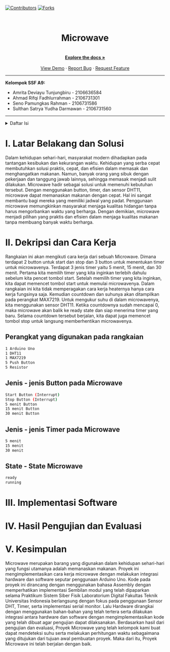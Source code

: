 [![Contributors][contributors-shield]][contributors-url]
[![Forks][forks-shield]][forks-url]

<!-- PROJECT LOGO -->
<br />
<div align="center">

  <h1 align="center">Microwave</h1>

  <p align="center">
    <br />
    <a href="https://github.com/rroiii/Electronic-Vault-Lock"><strong>Explore the docs »</strong></a>
    <br />
    <br />
    <a href="https://github.com/rroiii/Electronic-Vault-Lock">View Demo</a>
    ·
    <a href="https://github.com/rroiii/Electronic-Vault-Lock/issues">Report Bug</a>
    ·
    <a href="https://github.com/rroiii/Electronic-Vault-Lock/issues">Request Feature</a>
  </p>
</div>

___
**Kelompok SSF A9:**
+ Amrita Deviayu Tunjungbiru	- 2106636584
+ Ahmad Rifqi Fadhlurrahman - 2106731301
+ Seno Pamungkas Rahman - 2106731586
+ Sulthan Satrya Yudha Darmawan - 2106731560
___

<!-- TABLE OF CONTENTS -->
<details>
  <summary>Daftar Isi</summary>
  <ol>
    <li><a href="#latar-belakang">Latar Belakang</a></li>
    <li><a href="#dekripsi-dan-cara-kerja">Dekripsi dan Cara Kerja</a></li>
    <li><a href="#perangkat-yang-digunakan-pada-rangkaian">Perangkat yang digunakan pada rangkaian</a></li>
    <li><a href="#jenis---jenis-button-pada-microwave">Jenis - jenis Button pada Microwave</a></li>
    <li><a href="#jenis---jenis-timer-pada-microwave">Jenis - jenis Timer pada Microwave</a></li>
    <li><a href="#state---state-microwave">State - State Microwave</a></li>
  </ol>
</details>

# I. Latar Belakang dan Solusi
Dalam kehidupan sehari-hari, masyarakat modern dihadapkan pada tantangan kesibukan dan kekurangan waktu. Kehidupan yang serba cepat membutuhkan solusi praktis, cepat, dan efisien dalam memasak dan menghangatkan makanan. Namun, banyak orang yang sibuk dengan pekerjaan dan tanggung jawab lainnya, sehingga memasak menjadi sulit dilakukan. Microwave hadir sebagai solusi untuk memenuhi kebutuhan tersebut. Dengan menggunakan button, timer, dan sensor DHT11, microwave dapat memanaskan makanan dengan cepat. Hal ini sangat membantu bagi mereka yang memiliki jadwal yang padat. Penggunaan microwave memungkinkan masyarakat menjaga kualitas hidangan tanpa harus mengorbankan waktu yang berharga. Dengan demikian, microwave menjadi pilihan yang praktis dan efisien dalam menjaga kualitas makanan tanpa membuang banyak waktu berharga.


# II. Dekripsi dan Cara Kerja
Rangkaian ini akan mengikuti cara kerja dari sebuah Microwave. Dimana terdapat 2 button untuk start dan stop dan 3 button untuk menentukan timer untuk microwavenya. Terdapat 3 jenis timer yaitu 5 menit, 15 menit, dan 30 menit. Pertama kita memilih timer yang kita inginkan terlebih dahulu sebelum kita pencet tombol start. Setelah memilih timer yang kita inginkan, kita dapat memencet tombol start untuk memulai microwavenya. Dalam rangkaian ini kita tidak memperagakan cara kerja heaternya hanya cara kerja fungsinya saja. Kemudian countdown dan suhunya akan ditampilkan pada perangkat MAX7219. Untuk mengukur suhu di dalam microwavenya, kita menggunakan sensor DHT11. Ketika countdownya sudah mencapai 0, maka microwave akan balik ke ready state dan siap menerima timer yang baru. Selama countdown tersebut berjalan, kita dapat juga memencet tombol stop untuk langsung memberhentikan microwavenya.
 
## Perangkat yang digunakan pada rangkaian
```bash
1 Arduino Uno
1 DHT11
1 MAX7219
5 Push Button
5 Resistor
``` 

## Jenis - jenis Button pada Microwave
```bash
Start Button (Interrupt)
Stop Button (Interrupt)
5 menit Button
15 menit Button
30 menit Button
```

## Jenis - jenis Timer pada Microwave
```bash
5 menit
15 menit
30 menit
```

## State - State Microwave
```bash
ready
running
```

# III. Implementasi Software

# IV. Hasil Pengujian dan Evaluasi

# V. Kesimpulan
Microwave merupakan barang yang digunakan dalam kehidupan sehari-hari yang fungsi utamanya adalah memanaskan makanan. Proyek ini mengimplementasikan cara kerja microwave dengan melakukan integrasi hardware dan software seputar penggunaan Arduino Uno. Kode pada proyek ini dirancang dengan menggunakan bahasa Assembly dengan memperhatikan implementasi Sembilan modul yang telah dipaparkan selama Praktikum Sistem Siber Fisik Laboratorium Digital Fakultas Teknik Universitas Indonesia berlangsung dengan fokus pada penggunaan Sensor DHT, Timer, serta implementasi serial monitor. Lalu Hardware dirangkai dengan menggunakan bahan-bahan yang telah tertera serta dilakukan integrasi antara hardware dan software dengan mengimplementasikan kode yang telah dibuat agar pengujian dapat dilaksanakan.
Berdasarkan hasil dari pengujian dan evaluasi, Proyek Microwave yang telah kelompok kami buat dapat mendeteksi suhu serta melakukan perhitungan waktu sebagaimana yang ditujukan dari tujuan awal pembuatan proyek. Maka dari itu, Proyek Microwave ini telah berjalan dengan baik.


<!-- MARKDOWN LINKS & IMAGES -->
  [contributors-shield]: https://img.shields.io/github/contributors/othneildrew/Best-README-Template.svg?style=for-the-badge
  [contributors-url]: https://github.com/rroiii/Electronic-Vault-Lock/graphs/contributors
  [forks-shield]: https://img.shields.io/github/forks/othneildrew/Best-README-Template.svg?style=for-the-badge
  [forks-url]: https://github.com/rroiii/Electronic-Vault-Lock/network/members
  
